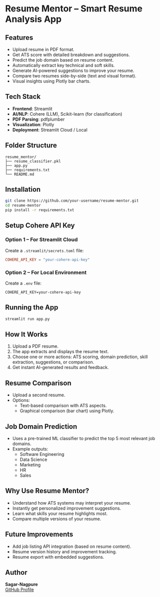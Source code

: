 # Resume Mentor – Smart Resume Analysis App

## Features

- Upload resume in PDF format.
- Get ATS score with detailed breakdown and suggestions.
- Predict the job domain based on resume content.
- Automatically extract key technical and soft skills.
- Generate AI-powered suggestions to improve your resume.
- Compare two resumes side-by-side (text and visual format).
- Visual insights using Plotly bar charts.

## Tech Stack

- **Frontend**: Streamlit  
- **AI/NLP**: Cohere (LLM), Scikit-learn (for classification)  
- **PDF Parsing**: pdfplumber  
- **Visualization**: Plotly  
- **Deployment**: Streamlit Cloud / Local  

## Folder Structure

```
resume_mentor/
├── resume_classifier.pkl
├── app.py
├── requirements.txt
└── README.md
```

## Installation

```bash
git clone https://github.com/your-username/resume-mentor.git
cd resume-mentor
pip install -r requirements.txt
```

## Setup Cohere API Key

### Option 1 – For Streamlit Cloud

Create a `.streamlit/secrets.toml` file:

```toml
COHERE_API_KEY = "your-cohere-api-key"
```

### Option 2 – For Local Environment

Create a `.env` file:

```
COHERE_API_KEY=your-cohere-api-key
```

## Running the App

```bash
streamlit run app.py
```

## How It Works

1. Upload a PDF resume.
2. The app extracts and displays the resume text.
3. Choose one or more actions: ATS scoring, domain prediction, skill extraction, suggestions, or comparison.
4. Get instant AI-generated results and feedback.

## Resume Comparison

- Upload a second resume.
- Options:
  - Text-based comparison with ATS aspects.
  - Graphical comparison (bar chart) using Plotly.

## Job Domain Prediction

- Uses a pre-trained ML classifier to predict the top 5 most relevant job domains.
- Example outputs:  
  - Software Engineering  
  - Data Science  
  - Marketing  
  - HR  
  - Sales  

## Why Use Resume Mentor?

- Understand how ATS systems may interpret your resume.
- Instantly get personalized improvement suggestions.
- Learn what skills your resume highlights most.
- Compare multiple versions of your resume.

## Future Improvements

- Add job listing API integration (based on resume content).
- Resume version history and improvement tracking.
- Resume export with embedded suggestions.

## Author

**Sagar-Nagpure**  
[GitHub Profile](https://github.com/Sagar-Nagpure)
```
